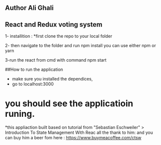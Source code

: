 
## Author Ali Ghali

## React and Redux voting system 
1- installition : 
*first clone the repo to your local folder

2- then navigate to the folder and run npm install
you can use either npm or yarn 

3-run the react from cmd with command npm start 

##How to run the application
- make sure you installed the dependices,
- go to localhost:3000 

# you should see the applicatioin runing.


*this appliaction built based on tutorial from "Sebastian Eschweiler" > Introduction To State Management With Reac
all the thank to him: and you can buy him a beer fom here : https://www.buymeacoffee.com/ctsw
